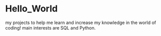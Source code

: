 # Hello_World
my projects to help me learn and increase my knowledge in the world of coding! main interests are SQL and Python.
